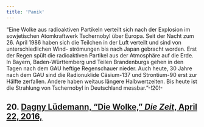 ```yaml
---
title: 'Panik'
---
```


“Eine Wolke aus radioaktiven Partikeln verteilt sich nach der Explosion im sowjetischen Atomkraftwerk Tschernobyl über Europa. Seit der Nacht zum 26. April 1986 haben sich die Teilchen in der Luft verteilt und sind von unterschiedlichen Wind- strömungen bis nach Japan gebracht worden. Erst der Regen spült die radioaktiven Partikel aus der Atmosphäre auf die Erde. In Bayern, Baden-Württemberg und Teilen Brandenburgs gehen in den Tagen nach dem GAU heftige Regenschauer nieder. Auch heute, 30 Jahre nach dem GAU sind die Radionuklide Cäsium-137 und Strontium-90 erst zur Hälfte zerfallen. Andere haben weitaus längere Halbwertzeiten. Bis heute ist die Strahlung von Tschernobyl in Deutschland messbar.”-!20!-
## **20.** [Dagny Lüdemann, “Die Wolke,” _Die Zeit_, April 22, 2016,](https://www.zeit.de/wissen/umwelt/2016-04/tschernobyl-gau-wolke-1986-deutschland)
